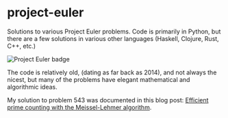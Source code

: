 # project-euler

Solutions to various Project Euler problems.  Code is primarily in Python, but there are a few solutions in various other languages (Haskell, Clojure, Rust, C++, etc.)  

![Project Euler badge](https://projecteuler.net/profile/acganesh.png)

The code is relatively old, (dating as far back as 2014), and not always the nicest, but many of the problems have elegant mathematical and algorithmic ideas.

My solution to problem 543 was documented in this blog post: [Efficient prime counting with the Meissel-Lehmer algorithm](http://acganesh.com/posts/2016-12-23-prime-counting.html).
